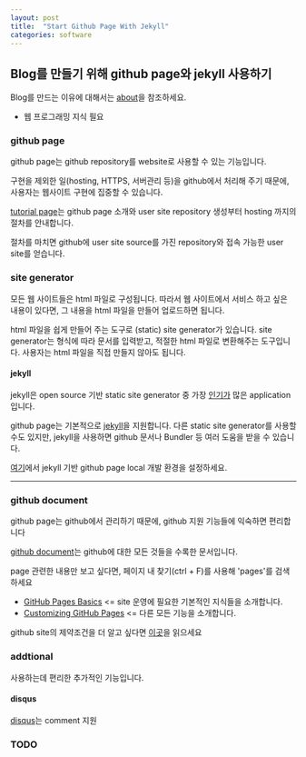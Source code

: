 ```yaml
---
layout: post
title:  "Start Github Page With Jekyll"
categories: software
---
```

## Blog를 만들기 위해 github page와 jekyll 사용하기
Blog를 만드는 이유에 대해서는 [about](/about/)을 참조하세요.

- 웹 프로그래밍 지식 필요

### github page
github page는 github repository를 website로 사용할 수 있는 기능입니다.

구현을 제외한 일(hosting, HTTPS, 서버관리 등)을 github에서 처리해 주기 때문에, 사용자는 웹사이트 구현에 집중할 수 있습니다.

[tutorial page](https://pages.github.com/)는 github page 소개와 user site repository 생성부터 hosting 까지의 절차를 안내합니다.

절차를 마치면 github에 user site source를 가진 repository와 접속 가능한 user site를 얻습니다.

### site generator
모든 웹 사이트들은 html 파일로 구성됩니다. 따라서 웹 사이트에서 서비스 하고 싶은 내용이 있다면, 그 내용을 html 파일을 만들어 업로드하면 됩니다.

html 파일을 쉽게 만들어 주는 도구로 (static) site generator가 있습니다. site generator는 형식에 따라 문서를 입력받고, 적절한 html 파일로 변환해주는 도구입니다. 사용자는 html 파일을 직접 만들지 않아도 됩니다. 

#### jekyll
jekyll은 open source 기반 static site generator 중 가장 [인기가](https://www.staticgen.com/) 많은 application 입니다.

github page는 기본적으로 [jekyll](https://jekyllrb.com/)을 지원합니다. 다른 static site generator를 사용할 수도 있지만, jekyll을 사용하면 github 문서나 Bundler 등 여러 도움을 받을 수 있습니다.

[여기](https://help.github.com/articles/setting-up-your-github-pages-site-locally-with-jekyll/#step-2-install-jekyll-using-bundler)에서 jekyll 기반 github page local 개발 환경을 설정하세요.


---

### github document
github page는 github에서 관리하기 때문에, github 지원 기능들에 익숙하면 편리합니다

[github document](https://help.github.com/)는 github에 대한 모든 것들을 수록한 문서입니다.

page 관련한 내용만 보고 싶다면, 페이지 내 찾기(ctrl + F)를 사용해 'pages'를 검색하세요

- [GitHub Pages Basics](https://help.github.com/categories/github-pages-basics/) <= site 운영에 필요한 기본적인 지식들을 소개합니다.
- [Customizing GitHub Pages](https://help.github.com/categories/customizing-github-pages/) <= 다른 모든 기능을 소개합니다.

github site의 제약조건을 더 알고 싶다면 [이곳](https://help.github.com/articles/github-terms-of-service/)을 읽으세요

### addtional
사용하는데 편리한 추가적인 기능입니다.

#### disqus
[disqus](https://disqus.com/)는 comment 지원

### TODO
